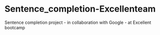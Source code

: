 # Sentence_completion-Excellenteam
Sentence completion project - in collaboration with Google - at Excellent bootcamp
